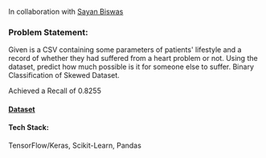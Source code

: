 In collaboration with [Sayan Biswas](https://github.com/sayanbiswas023)

### Problem Statement:
Given is a CSV containing some parameters of patients' lifestyle and a record of whether they had suffered from a heart problem or not. Using the dataset, predict how much possible is it for someone else to suffer. Binary Classification of Skewed Dataset.

Achieved a Recall of 0.8255

#### [Dataset](https://www.kaggle.com/alexteboul/heart-disease-health-indicators-dataset)

#### Tech Stack:
TensorFlow/Keras, Scikit-Learn, Pandas
